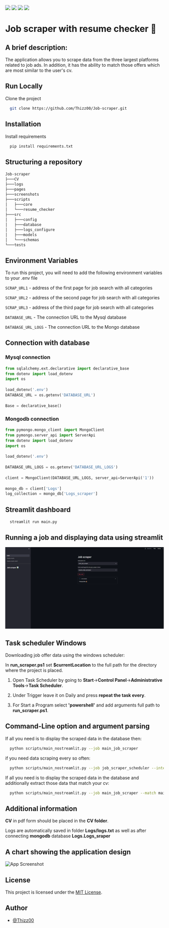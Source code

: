 <img src="https://img.shields.io/badge/Python-FFD43B?style=for-the-badge&logo=python&logoColor=blue"/> <img src="https://img.shields.io/badge/Streamlit-FF4B4B?style=for-the-badge&logo=Streamlit&logoColor=white"/> <img src="https://img.shields.io/badge/MySQL-005C84?style=for-the-badge&logo=mysql&logoColor=white"/> <img src="https://img.shields.io/badge/MongoDB-4EA94B?style=for-the-badge&logo=mongodb&logoColor=white"/>



# Job scraper with resume checker 🚀

## A brief description:

The application allows you to scrape data from the three largest platforms related to job ads.
In addition, it has the ability to match those offers which are most similar to the user's cv.




## Run Locally

Clone the project

```bash
  git clone https://github.com/Thizz00/Job-scraper.git
```

## Installation

Install requirements

```bash
  pip install requirements.txt
```

## Structuring a repository

```
Job-scraper
├───CV
├───logs
├───pages
├───screenshots
├───scripts
│   ├───core
│   └───resume_checker
├───src
│   ├───config
│   ├───database
│   ├───logs_configure
│   ├───models
│   └───schemas
└───tests
```


## Environment Variables

To run this project, you will need to add the following environment variables to your .env file

`SCRAP_URL1` - address of the first page for job search with all categories

`SCRAP_URL2` - address of the second page for job search with all categories

`SCRAP_URL3` - address of the third page for job search with all categories

`DATABASE_URL` - The connection URL to the Mysql database 

`DATABASE_URL_LOGS` - The connection URL to the Mongo database 

## Connection with database

### Mysql connection

```Python
from sqlalchemy.ext.declarative import declarative_base
from dotenv import load_dotenv
import os

load_dotenv('.env')
DATABASE_URL = os.getenv('DATABASE_URL')

Base = declarative_base()
```

### Mongodb connection

```Python
from pymongo.mongo_client import MongoClient
from pymongo.server_api import ServerApi
from dotenv import load_dotenv
import os

load_dotenv('.env')

DATABASE_URL_LOGS = os.getenv('DATABASE_URL_LOGS')

client = MongoClient(DATABASE_URL_LOGS, server_api=ServerApi('1'))

mongo_db = client['Logs']
log_collection = mongo_db['Logs_scraper']
```
## Streamlit dashboard

```bash
  streamlit run main.py
```

## Running a job and displaying data using streamlit

![App Screenshot](/screenshots/streamlitapp.png)

## Task scheduler Windows


Downloading job offer data using the windows scheduler:

In **run_scraper.ps1** set **$currentLocation** to the full path for the directory where the project is placed.

1. Open Task Scheduler by going to **Start**->**Control Panel**->**Administrative Tools**->**Task Scheduler**.
   
2. Under Trigger leave it on Daily and press **repeat the task every**.

3. For Start a Program select **'powershell'** and add arguments full path to **run_scraper.ps1**.

## Command-Line option and argument parsing

If all you need is to display the scraped data in the database then:


```bash
  python scripts/main_nostreamlit.py --job main_job_scraper
```

if you need data scraping every so often:

```bash
  python scripts/main_nostreamlit.py --job job_scraper_scheduler --interval 90
```
    
If all you need is to display the scraped data in the database  and additionally extract those data that match your cv:

```bash
  python scripts/main_nostreamlit.py --job main_job_scraper --match main_resume_matcher
```
    
## Additional information

**CV** in pdf form should be placed in the **CV folder**.

Logs are automatically saved in folder **Logs/logs.txt** as well as after connecting **mongodb** database **Logs.Logs_sraper**
## A chart showing the application design

![App Screenshot](/screenshots/app.png)

## License

This project is licensed under the [MIT License](LICENSE).

## Author

- [@Thizz00](https://github.com/Thizz00)

